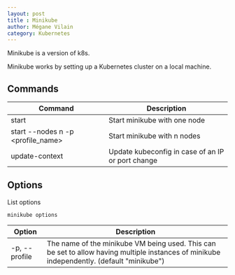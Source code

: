 ```yaml
---
layout: post
title : Minikube
author: Mégane Vilain
category: Kubernetes
---
```


Minikube is a version of k8s.

Minikube works by setting up a Kubernetes cluster on a local machine. 

## Commands
|Command|Description|
|---|---|
|start|Start minikube with one node|
|start --nodes  n -p <profile_name>|Start minikube with n nodes|
|update-context|Update kubeconfig in case of an IP or port change|


## Options
List options
```
minikube options
```

|Option|Description|
|---|---|
|-p, --profile|The name of the minikube VM being used. This can be set to allow having multiple instances of minikube independently. (default "minikube")|
                 